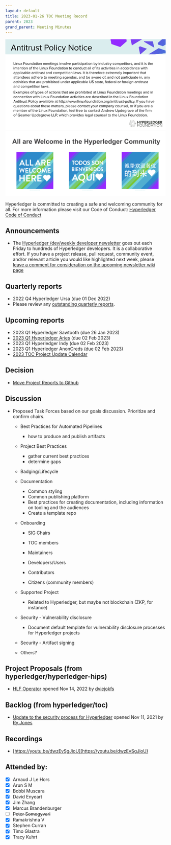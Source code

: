 ```yaml
---
layout: default
title: 2023-01-26 TOC Meeting Record
parent: 2023
grand_parent: Meeting Minutes
---
```

![Antitrust Policy Notice](../images/antitrust-policy-notice.png "Antitrust Policy Notice")
![All are Welcome in the Hyperledger Community](../images/all-are-welcome.png "All are Welcome in the Hyperledger Community")

Hyperledger is committed to creating a safe and welcoming community for all. For more information please visit our Code of Conduct: [Hyperledger Code of Conduct](https://toc.hyperledger.org/governing-documents/code-of-conduct.html)

## Announcements

* The [Hyperledger /dev/weekly developer newsletter](https://wiki.hyperledger.org/pages/viewpage.action?pageId=39618905) goes out each Friday to hundreds of Hyperledger developers. It is a collaborative effort. If you have a project release, pull request, community event, and/or relevant article you would like highlighted next week, please [leave a comment for consideration on the upcoming newsletter wiki page](https://wiki.hyperledger.org/display/DR/2023)


## Quarterly reports

- 2022 Q4 Hyperledger Ursa (due 01 Dec 2022)
- Please review any [outstanding quarterly reports](https://github.com/hyperledger/toc/pulls?q=is%3Apr+is%3Aopen+label%3Aquarterly-report+user-review-requested%3A%40me).

## Upcoming reports

- 2023 Q1 Hyperledger Sawtooth (due 26 Jan 2023)
- [2023 Q1 Hyperledger Aries](2023-Q1-Hyperledger-Aries_80776052.html) (due 02 Feb 2023)
- 2023 Q1 Hyperledger Indy (due 02 Feb 2023)
- 2023 Q1 Hyperledger AnonCreds (due 02 Feb 2023)
- [2023 TOC Project Update Calendar](https://wiki.hyperledger.org/display/TSC/2023+TOC+Project+Update+Calendar)

## Decision

- [Move Project Reports to Github](https://github.com/hyperledger/toc/issues/43)

## Discussion

- Proposed Task Forces based on our goals discussion. Prioritize and
  confirm chairs.
  - Best Practices for Automated Pipelines

    - how to produce and publish artifacts

  - Project Best Practices

    - gather current best practices
    - determine gaps

  - Badging/Lifecycle

  - Documentation

    - Common styling
    - Common publishing platform
    - Best practices for creating documentation, including information
      on tooling and the audiences
    - Create a template repo

  - Onboarding
    - SIG Chairs

    - TOC members

    - Maintainers

    - Developers/Users

    - Contributors

    - Citizens (community members)

  - Supported Project

    - Related to Hyperledger, but maybe not blockchain (ZKP, for
      instance)

  - Security - Vulnerability disclosure

    - Document default template for vulnerability disclosure processes
      for Hyperledger projects

  - Security - Artifact signing

  - Others?

## Project Proposals (from hyperledger/hyperledger-hips)

  - [HLF Operator](https://github.com/hyperledger/hyperledger-hip/pull/8) opened Nov 14, 2022 by [dviejokfs](https://github.com/dviejokfs")

## Backlog (from hyperledger/toc)

  - [Update to the security process for Hyperledger](https://github.com/hyperledger/toc/issues/20) opened Nov 11, 2021 by [Ry Jones](https://github.com/ryjones)

## Recordings

* [https://youtu.be/dwzEvSgJioU](https://youtu.be/dwzEvSgJioU)

## Attended by:

* [x] Arnaud J Le Hors
* [x] Arun S M
* [x] Bobbi Muscara
* [x] David Enyeart
* [x] Jim Zhang
* [x] Marcus Brandenburger
* [ ] ~~Peter Somogyvari~~
* [x] Ramakrishna V
* [x] Stephen Curran
* [x] Timo Glastra
* [x] Tracy Kuhrt
